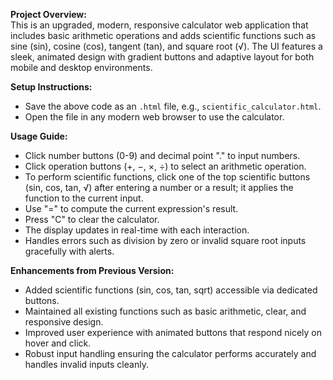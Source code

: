 **Project Overview:**  
This is an upgraded, modern, responsive calculator web application that includes basic arithmetic operations and adds scientific functions such as sine (sin), cosine (cos), tangent (tan), and square root (√). The UI features a sleek, animated design with gradient buttons and adaptive layout for both mobile and desktop environments.

**Setup Instructions:**  
- Save the above code as an `.html` file, e.g., `scientific_calculator.html`.  
- Open the file in any modern web browser to use the calculator.

**Usage Guide:**  
- Click number buttons (0-9) and decimal point "." to input numbers.  
- Click operation buttons (+, −, ×, ÷) to select an arithmetic operation.  
- To perform scientific functions, click one of the top scientific buttons (sin, cos, tan, √) after entering a number or a result; it applies the function to the current input.  
- Use "=" to compute the current expression's result.  
- Press "C" to clear the calculator.  
- The display updates in real-time with each interaction.  
- Handles errors such as division by zero or invalid square root inputs gracefully with alerts.

**Enhancements from Previous Version:**  
- Added scientific functions (sin, cos, tan, sqrt) accessible via dedicated buttons.  
- Maintained all existing functions such as basic arithmetic, clear, and responsive design.  
- Improved user experience with animated buttons that respond nicely on hover and click.  
- Robust input handling ensuring the calculator performs accurately and handles invalid inputs cleanly.